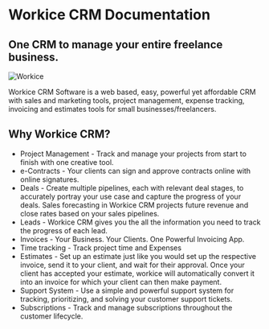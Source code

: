 # Workice CRM Documentation

## One CRM to manage your entire freelance business.

![Workice](https://s3.eu-central-1.amazonaws.com/workice/images/workice-dash.png)

Workice CRM Software is a web based, easy, powerful yet affordable CRM with sales and marketing tools, project management, expense tracking, invoicing and estimates tools for small businesses/freelancers.

## Why Workice CRM?
* Project Management - Track and manage your projects from start to finish with one creative tool.
* e-Contracts - Your clients can sign and approve contracts online with online signatures.
* Deals - Create multiple pipelines, each with relevant deal stages, to accurately portray your use case and capture the progress of your deals.  Sales forecasting in Workice CRM projects future revenue and close rates based on your sales pipelines. 
* Leads - Workice CRM gives you the all the information you need to track the progress of each lead.
* Invoices - Your Business. Your Clients. One Powerful Invoicing App.
* Time tracking - Track project time and Expenses
* Estimates - Set up an estimate just like you would set up the respective invoice, send it to your client, and wait for their approval. Once your client has accepted your estimate, workice will automatically convert it into an invoice for which your client can then make payment.
* Support System - Use a simple and powerful support system for tracking, prioritizing, and solving your customer support tickets.
* Subscriptions - Track and manage subscriptions throughout the customer lifecycle.